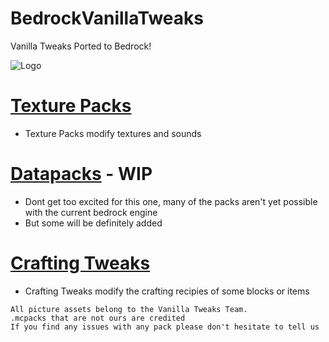 # BedrockVanillaTweaks
Vanilla Tweaks Ported to Bedrock!

![Logo](BVTlogo.png)

# [Texture Packs](../master/pages/texture_packs.md)

- Texture Packs modify textures and sounds

# [Datapacks](../master/pages/datapacks.md) - WIP

- Dont get too excited for this one, many of the packs aren't yet possible with the current bedrock engine
- But some will be definitely added

# [Crafting Tweaks](../master/pages/crafting_tweaks.md)

- Crafting Tweaks modify the crafting recipies of some blocks or items

```
All picture assets belong to the Vanilla Tweaks Team.
.mcpacks that are not ours are credited
If you find any issues with any pack please don't hesitate to tell us
```
